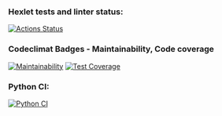 ### Hexlet tests and linter status:
[![Actions Status](https://github.com/proggressor/python-project-50/workflows/hexlet-check/badge.svg)](https://github.com/proggressor/python-project-50/actions)

### Codeclimat Badges - Maintainability, Code coverage
[![Maintainability](https://api.codeclimate.com/v1/badges/062f600091151a0f1166/maintainability)](https://codeclimate.com/github/proggressor/python-project-50/maintainability)
[![Test Coverage](https://api.codeclimate.com/v1/badges/062f600091151a0f1166/test_coverage)](https://codeclimate.com/github/proggressor/python-project-50/test_coverage)

### Python CI:
[![Python CI](https://github.com/proggressor/python-project-50/actions/workflows/tests.yml/badge.svg)](https://github.com/proggressor/python-project-50/actions/workflows/tests.yml)